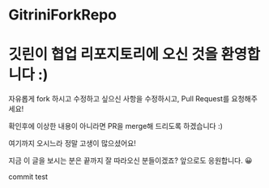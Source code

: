 # GitriniForkRepo

# 깃린이 협업 리포지토리에 오신 것을 환영합니다 :)

자유롭게 fork 하시고 수정하고 싶으신 사항을 수정하시고, Pull Request를 요청해주세요!

확인후에 이상한 내용이 아니라면 PR을 merge해 드리도록 하겠습니다 :)

여기까지 오시느라 정말 고생이 많으셨어요!

지금 이 글을 보시는 분은 끝까지 잘 따라오신 분들이겠죠? 앞으로도 응원합니다. 😀

commit test
